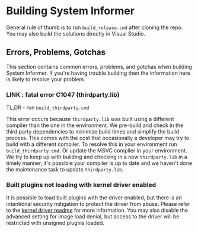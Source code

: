 # Building System Informer

General rule of thumb is to run `build_release.cmd` after cloning the repo. You may also build the
solutions directly in Visual Studio.

## Errors, Problems, Gotchas

This section contains common errors, problems, and gotchas when building System Informer.
If you're having trouble building then the information here is likely to resolve your problem.

### LINK : fatal error C1047 (thirdparty.lib)

TL;DR - run `build_thirdparty.cmd`

This error occurs because `thirdparty.lib` was built using a different compiler than the one
in the environment. We pre-build and check in the third party dependencies to minimize build
times and simplify the build process. This comes with the cost that occasionally a developer may
try to build with a different compiler.  To resolve this in your environment run
`build_thirdparty.cmd`. Or update the MSVC compiler in your environment. We try to keep up with
building and checking in a new `thirdparty.lib` in a timely manner, it's possible your compiler
is up to date and we haven't done the maintenance task to update `thirdparty.lib`.

### Built plugins not loading with kernel driver enabled

It is possible to load built plugins with the driver enabled, but there is an intentional security
mitigation to protect the driver from abuse. Please refer to the
[kernel driver readme](../KSystemInformer/README.md) for more information. You may also disable
the advanced setting for image load denial, but access to the driver will be restricted with
unsigned plugins loaded.

